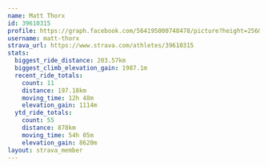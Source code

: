 ```yaml
---
name: Matt Thorx
id: 39610315
profile: https://graph.facebook.com/564195000748478/picture?height=256&width=256
username: matt-thorx
strava_url: https://www.strava.com/athletes/39610315
stats:
  biggest_ride_distance: 203.57km
  biggest_climb_elevation_gain: 1987.1m
  recent_ride_totals:
    count: 11
    distance: 197.18km
    moving_time: 12h 48m
    elevation_gain: 1114m
  ytd_ride_totals:
    count: 55
    distance: 878km
    moving_time: 54h 05m
    elevation_gain: 8620m
layout: strava_member
--- 
```

